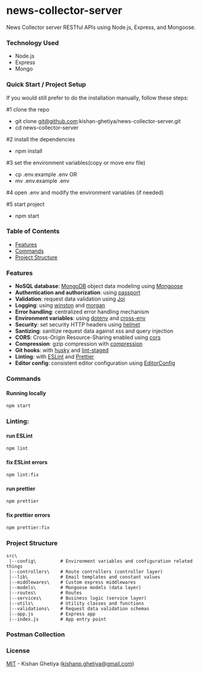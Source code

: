 # news-collector-server
News Collector server RESTful APIs using Node.js, Express, and Mongoose.

### Technology Used

* Node.js
* Express
* Mongo

### Quick Start / Project Setup

If you would still prefer to do the installation manually, follow these steps:

#1 clone the repo
- git clone git@github.com:kishan-ghetiya/news-collector-server.git
- cd news-collector-server

#2 install the dependencies
- npm install

#3 set the environment variables(copy or move env file)
- cp .env.example .env
OR
- mv .env.example .env

#4 open .env and modify the environment variables (if needed)

#5 start project
- npm start

### Table of Contents

- [Features](#features)
- [Commands](#commands)
- [Project Structure](#project-structure)


### Features

- **NoSQL database**: [MongoDB](https://www.mongodb.com) object data modeling using [Mongoose](https://mongoosejs.com)
- **Authentication and authorization**: using [passport](http://www.passportjs.org)
- **Validation**: request data validation using [Joi](https://github.com/hapijs/joi)
- **Logging**: using [winston](https://github.com/winstonjs/winston) and [morgan](https://github.com/expressjs/morgan)
- **Error handling**: centralized error handling mechanism
- **Environment variables**: using [dotenv](https://github.com/motdotla/dotenv) and [cross-env](https://github.com/kentcdodds/cross-env#readme)
- **Security**: set security HTTP headers using [helmet](https://helmetjs.github.io)
- **Santizing**: sanitize request data against xss and query injection
- **CORS**: Cross-Origin Resource-Sharing enabled using [cors](https://github.com/expressjs/cors)
- **Compression**: gzip compression with [compression](https://github.com/expressjs/compression)
- **Git hooks**: with [husky](https://github.com/typicode/husky) and [lint-staged](https://github.com/okonet/lint-staged)
- **Linting**: with [ESLint](https://eslint.org) and [Prettier](https://prettier.io)
- **Editor config**: consistent editor configuration using [EditorConfig](https://editorconfig.org)


### Commands

#### Running locally

```bash
npm start
```


### Linting:

#### run ESLint

```bash
npm lint
```

#### fix ESLint errors

```bash
npm lint:fix
```

#### run prettier

```bash
npm prettier
```

#### fix prettier errors

```bash
npm prettier:fix
```


### Project Structure

```
src\
 |--config\         # Environment variables and configuration related things
 |--controllers\    # Route controllers (controller layer)
 |--lib\            # Email templates and constant values
 |--middlewares\    # Custom express middlewares
 |--models\         # Mongoose models (data layer)
 |--routes\         # Routes
 |--services\       # Business logic (service layer)
 |--utils\          # Utility classes and functions
 |--validations\    # Request data validation schemas
 |--app.js          # Express app
 |--index.js        # App entry point
```

### Postman Collection

<!-- https://api.postman.com/collections/14543925-a4fa37f0-730f-48d0-9e6c-0c9828ff3bb2?access_key=PMAT-01J8FAAZXC12GP0ECPT9JKKSGP -->


### License

[MIT](LICENSE) - Kishan Ghetiya (kishanp.ghetiya@gmail.com)
